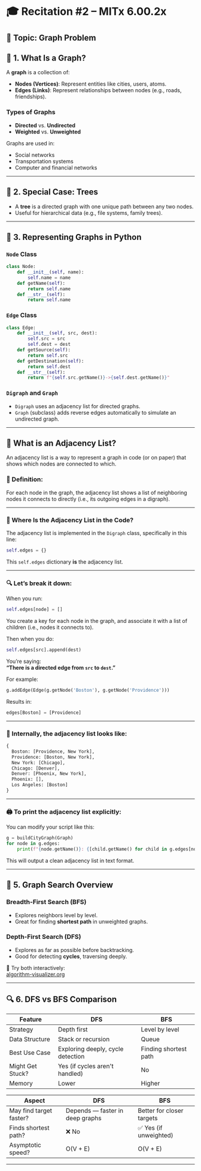 # 🎓 Recitation #2 – MITx 6.00.2x

## 🧭 Topic: Graph Problem

## 🌌 1. What Is a Graph?

A **graph** is a collection of:

- **Nodes (Vertices)**: Represent entities like cities, users, atoms.
- **Edges (Links)**: Represent relationships between nodes (e.g., roads, friendships).

### Types of Graphs

- **Directed** vs. **Undirected**
- **Weighted** vs. **Unweighted**

Graphs are used in:
- Social networks
- Transportation systems
- Computer and financial networks

---

## 🌲 2. Special Case: Trees

- A **tree** is a directed graph with one unique path between any two nodes.
- Useful for hierarchical data (e.g., file systems, family trees).

---

## 🧰 3. Representing Graphs in Python

### `Node` Class

```python
class Node:
    def __init__(self, name):
        self.name = name
    def getName(self):
        return self.name
    def __str__(self):
        return self.name
```

### `Edge` Class

```python
class Edge:
    def __init__(self, src, dest):
        self.src = src
        self.dest = dest
    def getSource(self):
        return self.src
    def getDestination(self):
        return self.dest
    def __str__(self):
        return f"{self.src.getName()}->{self.dest.getName()}"
```

### `Digraph` and `Graph`

- `Digraph` uses an adjacency list for directed graphs.
- `Graph` (subclass) adds reverse edges automatically to simulate an undirected graph.

---

## 📘 What is an Adjacency List?

An adjacency list is a way to represent a graph in code (or on paper) that shows which nodes are connected to which.

### 📌 Definition:
For each node in the graph, the adjacency list shows a list of neighboring nodes it connects to directly (i.e., its outgoing edges in a digraph).

---

### 🧭 Where Is the Adjacency List in the Code?

The adjacency list is implemented in the `Digraph` class, specifically in this line:

```python
self.edges = {}
```

This `self.edges` dictionary **is** the adjacency list.

---

### 🔍 Let’s break it down:

When you run:
```python
self.edges[node] = []
```
You create a key for each node in the graph, and associate it with a list of children (i.e., nodes it connects to).

Then when you do:
```python
self.edges[src].append(dest)
```
You’re saying:  
**“There is a directed edge from `src` to `dest`.”**

For example:
```python
g.addEdge(Edge(g.getNode('Boston'), g.getNode('Providence')))
```
Results in:
```python
edges[Boston] = [Providence]
```

---

### 🧠 Internally, the adjacency list looks like:

```python
{
  Boston: [Providence, New York],
  Providence: [Boston, New York],
  New York: [Chicago],
  Chicago: [Denver],
  Denver: [Phoenix, New York],
  Phoenix: [],
  Los Angeles: [Boston]
}
```

---

### 🖨️ To print the adjacency list explicitly:

You can modify your script like this:

```python
g = buildCityGraph(Graph)
for node in g.edges:
    print(f"{node.getName()}: {[child.getName() for child in g.edges[node]]}")
```

This will output a clean adjacency list in text format.

---

## 🔁 5. Graph Search Overview

### Breadth-First Search (BFS)
- Explores neighbors level by level.
- Great for finding **shortest path** in unweighted graphs.

### Depth-First Search (DFS)
- Explores as far as possible before backtracking.
- Good for detecting **cycles**, traversing deeply.

🔗 Try both interactively:  
[algorithm-visualizer.org](https://algorithm-visualizer.org/brute-force/depth-first-search)

---

## 🔍 6. DFS vs BFS Comparison

| Feature            | DFS                            | BFS                            |
|--------------------|----------------------------------|--------------------------------|
| Strategy           | Depth first                     | Level by level                 |
| Data Structure     | Stack or recursion              | Queue                          |
| Best Use Case      | Exploring deeply, cycle detection | Finding shortest path          |
| Might Get Stuck?   | Yes (if cycles aren't handled)  | No                             |
| Memory             | Lower                           | Higher                         |



| Aspect                | DFS                              | BFS                              |
|-----------------------|-----------------------------------|----------------------------------|
| May find target faster? | Depends — faster in deep graphs | Better for closer targets        |
| Finds shortest path?  | ❌ No                             | ✅ Yes (if unweighted)           |
| Asymptotic speed?     | O(V + E)                          | O(V + E)                         |


---


